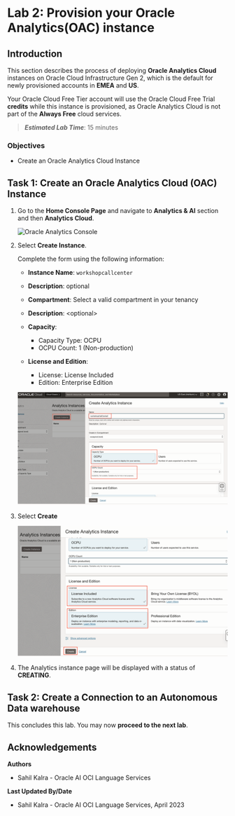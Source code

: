 # Lab 2: Provision your Oracle Analytics(OAC) instance

## Introduction

This section describes the process of deploying **Oracle Analytics Cloud** instances on Oracle Cloud Infrastructure Gen 2, which is the default for newly provisioned accounts in **EMEA** and **US**.

Your Oracle Cloud Free Tier account will use the Oracle Cloud Free Trial **credits** while this instance is provisioned, as Oracle Analytics Cloud is not part of the **Always Free** cloud services.

> ***Estimated Lab Time***: 15 minutes

### Objectives
- Create an Oracle Analytics Cloud Instance

## Task 1: Create an Oracle Analytics Cloud (OAC) Instance

1. Go to the **Home Console Page** and navigate to **Analytics & AI** section and then **Analytics Cloud**.

   ![Oracle Analytics Console](https://oracle-livelabs.github.io/common/images/console/analytics-oac.png " ")

2. Select **Create Instance**.

   Complete the form using the following information:

   - **Instance Name**: `workshopcallcenter`

   - **Description**: optional

   - **Compartment**: Select a valid compartment in your tenancy

   - **Description**: &lt;optional&gt;

   - **Capacity**:
      - Capacity Type: OCPU
      - OCPU Count: 1 (Non-production)

   - **License and Edition**:
      - License: License Included
      - Edition: Enterprise Edition

   ![OAC Instance Creation](./images/create-oac-instance1.png)

3. Select **Create**

   ![OAC Instance Creation](./images/create-oac-instance2.png)

4. The Analytics instance page will be displayed with a status of **CREATING**.

## **Task 2**: Create a Connection to an Autonomous Data warehouse

This concludes this lab. You may now **proceed to the next lab**.

## **Acknowledgements**

**Authors**
* Sahil Kalra - Oracle AI OCI Language Services

**Last Updated By/Date**
* Sahil Kalra - Oracle AI OCI Language Services, April 2023
